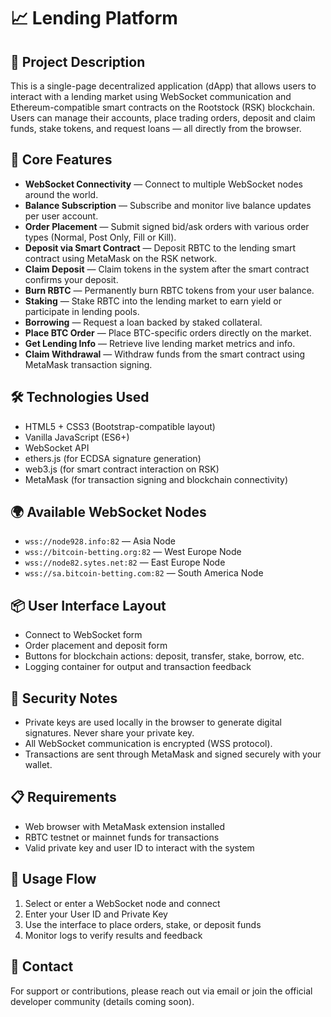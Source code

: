 📈 Lending Platform
=============================================

🧩 Project Description
----------------------

This is a single-page decentralized application (dApp) that allows users to interact with a lending market using WebSocket communication and Ethereum-compatible smart contracts on the Rootstock (RSK) blockchain. Users can manage their accounts, place trading orders, deposit and claim funds, stake tokens, and request loans — all directly from the browser.

🚀 Core Features
----------------

*   **WebSocket Connectivity** — Connect to multiple WebSocket nodes around the world.
*   **Balance Subscription** — Subscribe and monitor live balance updates per user account.
*   **Order Placement** — Submit signed bid/ask orders with various order types (Normal, Post Only, Fill or Kill).
*   **Deposit via Smart Contract** — Deposit RBTC to the lending smart contract using MetaMask on the RSK network.
*   **Claim Deposit** — Claim tokens in the system after the smart contract confirms your deposit.
*   **Burn RBTC** — Permanently burn RBTC tokens from your user balance.
*   **Staking** — Stake RBTC into the lending market to earn yield or participate in lending pools.
*   **Borrowing** — Request a loan backed by staked collateral.
*   **Place BTC Order** — Place BTC-specific orders directly on the market.
*   **Get Lending Info** — Retrieve live lending market metrics and info.
*   **Claim Withdrawal** — Withdraw funds from the smart contract using MetaMask transaction signing.

🛠 Technologies Used
--------------------

*   HTML5 + CSS3 (Bootstrap-compatible layout)
*   Vanilla JavaScript (ES6+)
*   WebSocket API
*   ethers.js (for ECDSA signature generation)
*   web3.js (for smart contract interaction on RSK)
*   MetaMask (for transaction signing and blockchain connectivity)

🌍 Available WebSocket Nodes
----------------------------

*   `wss://node928.info:82` — Asia Node
*   `wss://bitcoin-betting.org:82` — West Europe Node
*   `wss://node82.sytes.net:82` — East Europe Node
*   `wss://sa.bitcoin-betting.com:82` — South America Node

📦 User Interface Layout
------------------------

*   Connect to WebSocket form
*   Order placement and deposit form
*   Buttons for blockchain actions: deposit, transfer, stake, borrow, etc.
*   Logging container for output and transaction feedback

🔐 Security Notes
-----------------

*   Private keys are used locally in the browser to generate digital signatures. Never share your private key.
*   All WebSocket communication is encrypted (WSS protocol).
*   Transactions are sent through MetaMask and signed securely with your wallet.

📋 Requirements
---------------

*   Web browser with MetaMask extension installed
*   RBTC testnet or mainnet funds for transactions
*   Valid private key and user ID to interact with the system

📌 Usage Flow
-------------

1.  Select or enter a WebSocket node and connect
2.  Enter your User ID and Private Key
3.  Use the interface to place orders, stake, or deposit funds
4.  Monitor logs to verify results and feedback

📧 Contact
----------

For support or contributions, please reach out via email or join the official developer community (details coming soon).